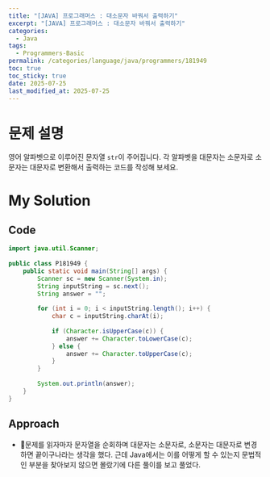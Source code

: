 ```yaml
---
title: "[JAVA] 프로그래머스 : 대소문자 바꿔서 출력하기"
excerpt: "[JAVA] 프로그래머스 : 대소문자 바꿔서 출력하기"
categories:
  - Java
tags:
  - Programmers-Basic
permalink: /categories/language/java/programmers/181949
toc: true
toc_sticky: true
date: 2025-07-25
last_modified_at: 2025-07-25
---
```



# 문제 설명

영어 알파벳으로 이루어진 문자열 `str`이 주어집니다. 각 알파벳을 대문자는 소문자로 소문자는 대문자로 변환해서 출력하는 코드를 작성해 보세요.

# My Solution
## Code
```java
import java.util.Scanner;  
  
public class P181949 {  
    public static void main(String[] args) {  
        Scanner sc = new Scanner(System.in);  
        String inputString = sc.next();  
        String answer = "";  
  
        for (int i = 0; i < inputString.length(); i++) {  
            char c = inputString.charAt(i);  
  
            if (Character.isUpperCase(c)) {  
                answer += Character.toLowerCase(c);  
            } else {  
                answer += Character.toUpperCase(c);  
            }  
        }  
  
        System.out.println(answer);  
    }  
}

```


## Approach
- 문제를 읽자마자 문자열을 순회하며 대문자는 소문자로, 소문자는 대문자로 변경하면 끝이구나라는 생각을 했다. 근데 Java에서는 이를 어떻게 할 수 있는지 문법적인 부분을 찾아보지 않으면 몰랐기에 다른 풀이를 보고 풀었다.

